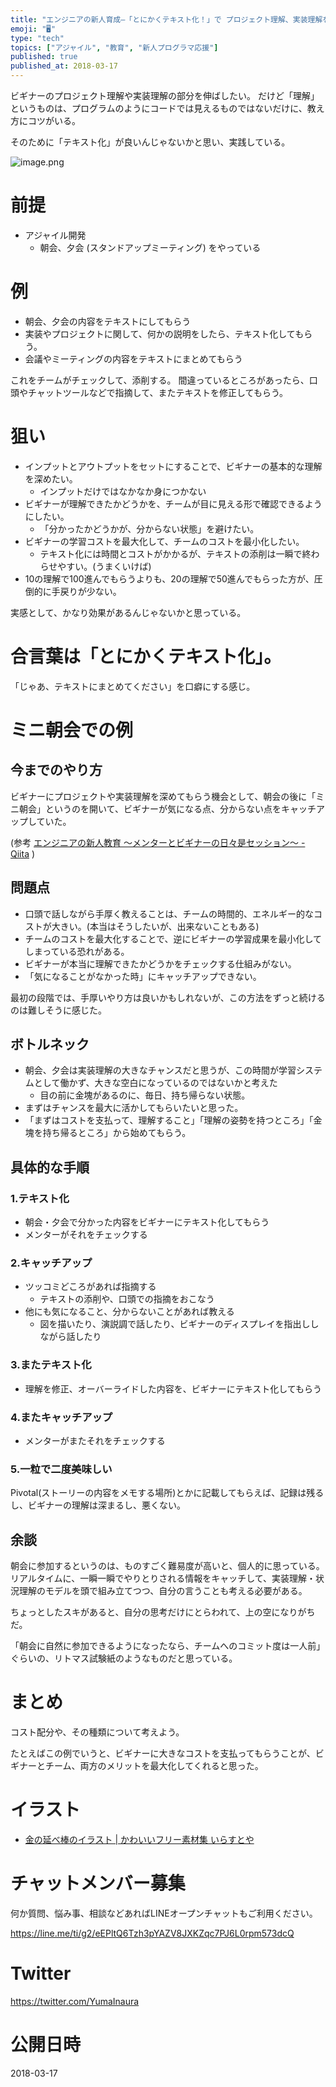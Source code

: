 ```yaml
---
title: "エンジニアの新人育成—「とにかくテキスト化！」で プロジェクト理解、実装理解を伸ばそう。"
emoji: "🖥"
type: "tech"
topics: ["アジャイル", "教育", "新人プログラマ応援"]
published: true
published_at: 2018-03-17
---
```



ビギナーのプロジェクト理解や実装理解の部分を伸ばしたい。
だけど「理解」というものは、プログラムのようにコードでは見えるものではないだけに、教え方にコツがいる。

そのために「テキスト化」が良いんじゃないかと思い、実践している。

![image.png](https://qiita-image-store.s3.amazonaws.com/0/89618/edd1c325-0a96-1ce2-2305-65bb34db25fc.png)

# 前提

- アジャイル開発
  - 朝会、夕会 (スタンドアップミーティング) をやっている

# 例

- 朝会、夕会の内容をテキストにしてもらう
- 実装やプロジェクトに関して、何かの説明をしたら、テキスト化してもらう。
- 会議やミーティングの内容をテキストにまとめてもらう

これをチームがチェックして、添削する。
間違っているところがあったら、口頭やチャットツールなどで指摘して、またテキストを修正してもらう。

# 狙い

- インプットとアウトプットをセットにすることで、ビギナーの基本的な理解を深めたい。
  - インプットだけではなかなか身につかない
- ビギナーが理解できたかどうかを、チームが目に見える形で確認できるようにしたい。
  - 「分かったかどうかが、分からない状態」を避けたい。
- ビギナーの学習コストを最大化して、チームのコストを最小化したい。
  - テキスト化には時間とコストがかかるが、テキストの添削は一瞬で終わらせやすい。(うまくいけば)
- 10の理解で100進んでもらうよりも、20の理解で50進んでもらった方が、圧倒的に手戻りが少ない。

実感として、かなり効果があるんじゃないかと思っている。

# 合言葉は「とにかくテキスト化」。

「じゃあ、テキストにまとめてください」を口癖にする感じ。

# ミニ朝会での例

## 今までのやり方

ビギナーにプロジェクトや実装理解を深めてもらう機会として、朝会の後に「ミニ朝会」というのを開いて、ビギナーが気になる点、分からない点をキャッチアップしていた。

(参考 [エンジニアの新人教育 〜メンターとビギナーの日々是セッション〜 - Qiita](https://qiita.com/YumaInaura/items/128d1e37f7f72f176d87) )

## 問題点

- 口頭で話しながら手厚く教えることは、チームの時間的、エネルギー的なコストが大きい。(本当はそうしたいが、出来ないこともある)
- チームのコストを最大化することで、逆にビギナーの学習成果を最小化してしまっている恐れがある。
- ビギナーが本当に理解できたかどうかをチェックする仕組みがない。
- 「気になることがなかった時」にキャッチアップできない。

最初の段階では、手厚いやり方は良いかもしれないが、この方法をずっと続けるのは難しそうに感じた。

## ボトルネック

- 朝会、夕会は実装理解の大きなチャンスだと思うが、この時間が学習システムとして働かず、大きな空白になっているのではないかと考えた
  - 目の前に金塊があるのに、毎日、持ち帰らない状態。
- まずはチャンスを最大に活かしてもらいたいと思った。
- 「まずはコストを支払って、理解すること」「理解の姿勢を持つところ」「金塊を持ち帰るところ」から始めてもらう。




## 具体的な手順

### 1.テキスト化

- 朝会・夕会で分かった内容をビギナーにテキスト化してもらう
- メンターがそれをチェックする

### 2.キャッチアップ

- ツッコミどころがあれば指摘する
  - テキストの添削や、口頭での指摘をおこなう
- 他にも気になること、分からないことがあれば教える
  - 図を描いたり、演説調で話したり、ビギナーのディスプレイを指出ししながら話したり

### 3.またテキスト化

- 理解を修正、オーバーライドした内容を、ビギナーにテキスト化してもらう

### 4.またキャッチアップ

- メンターがまたそれをチェックする

### 5.一粒で二度美味しい

Pivotal(ストーリーの内容をメモする場所)とかに記載してもらえば、記録は残るし、ビギナーの理解は深まるし、悪くない。

## 余談

朝会に参加するというのは、ものすごく難易度が高いと、個人的に思っている。
リアルタイムに、一瞬一瞬でやりとりされる情報をキャッチして、実装理解・状況理解のモデルを頭で組み立てつつ、自分の言うことも考える必要がある。

ちょっとしたスキがあると、自分の思考だけにとらわれて、上の空になりがちだ。

「朝会に自然に参加できるようになったなら、チームへのコミット度は一人前」ぐらいの、リトマス試験紙のようなものだと思っている。

# まとめ

コスト配分や、その種類について考えよう。

たとえばこの例でいうと、ビギナーに大きなコストを支払ってもらうことが、ビギナーとチーム、両方のメリットを最大化してくれると思った。

# イラスト

- [金の延べ棒のイラスト | かわいいフリー素材集 いらすとや](http://www.irasutoya.com/2014/04/blog-post_3912.html)








<!-- Update From Qiita API -->

# チャットメンバー募集


何か質問、悩み事、相談などあればLINEオープンチャットもご利用ください。

https://line.me/ti/g2/eEPltQ6Tzh3pYAZV8JXKZqc7PJ6L0rpm573dcQ





# Twitter


https://twitter.com/YumaInaura


<!-- Update From Qiita API -->



# 公開日時

2018-03-17
